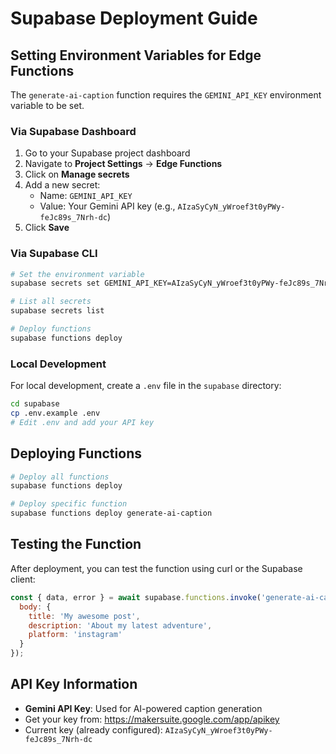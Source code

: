 # Supabase Deployment Guide

## Setting Environment Variables for Edge Functions

The `generate-ai-caption` function requires the `GEMINI_API_KEY` environment variable to be set.

### Via Supabase Dashboard

1. Go to your Supabase project dashboard
2. Navigate to **Project Settings** → **Edge Functions**
3. Click on **Manage secrets**
4. Add a new secret:
   - Name: `GEMINI_API_KEY`
   - Value: Your Gemini API key (e.g., `AIzaSyCyN_yWroef3t0yPWy-feJc89s_7Nrh-dc`)
5. Click **Save**

### Via Supabase CLI

```bash
# Set the environment variable
supabase secrets set GEMINI_API_KEY=AIzaSyCyN_yWroef3t0yPWy-feJc89s_7Nrh-dc

# List all secrets
supabase secrets list

# Deploy functions
supabase functions deploy
```

### Local Development

For local development, create a `.env` file in the `supabase` directory:

```bash
cd supabase
cp .env.example .env
# Edit .env and add your API key
```

## Deploying Functions

```bash
# Deploy all functions
supabase functions deploy

# Deploy specific function
supabase functions deploy generate-ai-caption
```

## Testing the Function

After deployment, you can test the function using curl or the Supabase client:

```javascript
const { data, error } = await supabase.functions.invoke('generate-ai-caption', {
  body: { 
    title: 'My awesome post',
    description: 'About my latest adventure',
    platform: 'instagram'
  }
});
```

## API Key Information

- **Gemini API Key**: Used for AI-powered caption generation
- Get your key from: https://makersuite.google.com/app/apikey
- Current key (already configured): `AIzaSyCyN_yWroef3t0yPWy-feJc89s_7Nrh-dc`
